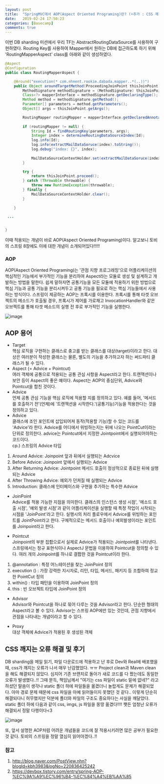 ```yaml
---
layout: post
title:  "SpringMVC에서 AOP(Aspect Oriented Programing)란? (+추가 : CSS 깨지는 오류 해결)       "
date:   2019-02-24 17:50:23
categories: [Basecamp]
comments: true
---
```


이번 DB sharding 미션에서 우리 TF는 AbstractRoutingDataSource를 사용하여 구현하였다. Routing Key를 사용하여 Mapper에서 원하는 DB에 접근하도록 하기 위해 'RoutingMapperAspect' class를 아래와 같이 생성하였다. 

```java
@Aspect
@Configuration
public class RoutingMapperAspect {

	@Around("execution(* com.nhnent.rookie.dabada.mapper..*(..))")
	public Object aroundTargetMethod(ProceedingJoinPoint thisJoinPoint) {
		MethodSignature methodSignature = (MethodSignature) thisJoinPoint.getSignature();
		Class<?> mapperInterface = methodSignature.getDeclaringType();
		Method method = methodSignature.getMethod();
		Parameter[] parameters = method.getParameters();
		Object[] args = thisJoinPoint.getArgs();

		RoutingMapper routingMapper = mapperInterface.getDeclaredAnnotation(RoutingMapper.class);
		
		if (routingMapper != null) {
            String Id = findRoutingKey(parameters, args);
            Integer index = determineRoutingDataSourceIndex(Id);
            log.info(Id);
            log.info(extractMailDataSoruce(index).toString());
            log.debug("index: {}", index);
            
            MailDataSourceContextHolder.set(extractMailDataSoruce(index));
        }

        try {
            return thisJoinPoint.proceed();
        } catch (Throwable throwable) {
            throw new RuntimeException(throwable);
        } finally {
        	MailDataSourceContextHolder.clear();
        }
		
	}

 ...

   
}
```
이때 적용되는 개념이 바로 AOP(Aspect Oriented Programing)이다. 알고보니 토비의 스프링 8장에도 이에 대한 개념이 소개되어있다!!!!!

### AOP
AOP(Aspect Oriented Programing)는 '관점 지향 프로그래밍'으로 어플리케이션의 핵심적인 기능에서 부가적인 기능을 분리하여 Aspect라는 모듈로 생성 및 설계하고 개발하는 방법을 말한다. 쉽게 말하자면 공통기능을 모든 모듈에 적용하기 위한 방법으로 핵심 기능과 공통 기능을 분리시켜두고 공통 기능을 필요로 하는 핵심 기능들에서 사용하는 방식이다.
스프링이 제공하는 AOP는 프록시를 이용한다. 프록시를 통해 타겟 오브젝트의 메소드가 호출될 경우, 프록시가 제어를 가로채고 InvocationHandler와 같은 오브젝트를 통해 타겟 메소드의 실행 전 후로 부가적인 기능을 실행한다.

![image](https://user-images.githubusercontent.com/28076434/53297085-aa309200-385b-11e9-843c-a65a5d669f18.png)


## AOP 용어
* Target<br>
핵심 로직을 구현하는 클래스로 충고를 받는 클래스를 대상(target)이라고 한다. 대상은 여러분이 작성한 클래스는 물론, 별도의 기능을 추가하고자 하는 써드파티 클래스가 될 수 있다.
* Aspect (= Advice + Pointcut)<br>
여러 객체에 공통으로 적용되는 공통 관심 사항을 Aspect라고 한다. 트랜잭션이나 보안 등이 Aspect의 좋은 예이다. Aspect는 AOP의 중심단위, Advice와 Pointcut을 합친 것이다.
* Advice<br>
언제 공통 관심 기능을 핵심 로직에 적용할 지를 정의하고 있다. 예를 들어, '메서드를 호출하기 전'(언제)에 '트랜잭션을 시작한다.'(공통기능)기능을 적용한다는 것을 정의하고 있다.
* Advice <br>
클래스에 조인 포인트에 삽입되어져 동작(적용할 기능)할 수 있는 코드를 'Advice'라 한다. Advice를 어디에서 위빙하는지는 뒤에 나오는 PointCut이라는 단위로 정의한다.
advice는 Pointcut에서 지정한 Jointpoint에서 실행되어야하는 코드이다.<br>
cp.) 스프링의 Advice 타입
1. Around Advice: Joinpoint 앞과 뒤에서 실행되는 Adcvice
2. Before Advice: Joinpoint 앞에서 실행되는 Advice
3. After Returning Advice: Jointpoint 메서드 호출이 정상적으로 종료된 뒤에 실행되는 Advice
4. After Throwing Advice: 예외가 던져질 때 실행되는 Advice
5. Introduction:  클래스에 인터페이스와 구현을 추가하는 특수한 Advice

* JoinPoint<br>
Advice를 적용 가능한 지점을 의미한다. 클래스의 인스턴스 생성 시점', '메소드 호출 시점', '예외 발생 시점'과 같이 어플리케이션을 실행할 때 특정 작업이 시작되는 시점을 'JoinPoint'라고 한다.
실행시의 처리 플로우에서 Advice를 위빙하는 포인트를 JointPoint라고 한다. 구체적으로는 메서드 호출이나 예외발생이라는 포인트를 Joinpoint라고 한다.

* Pointcut<br>
Joinpoint의 부분 집합으로서 실제로 Advice가 적용되는 Jointpoint를 나타낸다. 스프링에서는 정규 표현식이나 AspectJ 문법을 이용하여 Pointcut을 정의할 수 있다.
여러 개의 Joinpoint를 하나로 결합한 것을 Pointcut이라 한다.

1. @annotation : 특정 어느테이션을 찾는 JoinPoint 정의
2. execution () : 가장 강력한 지시자로, 리턴, 타입, 메서드, 패키지 등 조합하여 정교한 PointCut 정의
3. within() : 타입 패턴을 이용하여 JoinPoint 정의
4. this : 빈 오브젝트 타입에 JoinPoint 정의

* Advisor<br>
 Advisor와 Pointcut을 하나로 묶어 다루는 것을 Advisor라고 한다. 단순한 형태의 Aspect라고 볼 수 있다. Advisor는 스프링 AOP에만 있는 것인데, 관점 지향에서 관점을 나타내는 개념이라고 할 수 있다.

* Proxy<br>
대상 객체에 Advice가 적용된 후 생성된 객체

## CSS 깨지는 오류 해결 및 후기
DB sharding을 메일 읽기, 파일 다운로드에 적용하고 난 후로 Dev와 Real에 배포했을 때, css가 깨지는 오류가 나서 매우 난감했었다. ㅠㅠ Project clean과 Maven clean을 해도 해결되지 않았다. 심지어 기존 브랜치로 돌아가 새로 코드를 다 짰는데도 동일한 오류가 발생했다..!! 그때 문득, 책임님께서 "여기는 css 파일이 static 밑에 없네?" 라고 하셨던 말씀이 생각나 static 폴더 하에 파일들을 옮겼더니 놀랍게도 문제가 해결되었다. 아마 경로 문제 때문에 css 파일을 아예 읽어들이지 못했던 것 같다.. 이렇게 단순히 해결되다니 허무했지만 덕분에 폴더와 파일의 구조도 중요하다는 사실을 깨달았다. 
static 폴더 하에 다음과 같이 css, imgs, js 파일을 몽땅 옮겼다!!!! 쨋든 엄청난 오류가 해결되서 정말 다행이다<3


![image](https://user-images.githubusercontent.com/28076434/53310851-e7476380-38f1-11e9-8508-9196feac177d.png)

또, 앞서 설명한 AOP처럼 어려운 개념들을 코드에 잘 적용시키려면 많은 공부가 필요한 것 같다. 토비의 스프링을 정말 열심히 읽어야겠다..!!

### 참고
1. http://blog.naver.com/PostView.nhn?blogId=kbh3983&logNo=220836425242
2. https://devbox.tistory.com/entry/spring-AOP-%EC%9A%A9%EC%96%B4-%EC%84%A4%EB%AA%85
